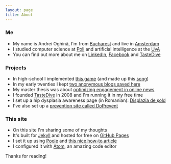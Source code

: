 ```yaml
---
layout: page
title: About
---
```


### Me

* My name is Andrei Oghină, I'm from [Bucharest](https://www.facebook.com/BucurestiOptimist/) and live in [Amsterdam](https://www.facebook.com/iamsterdam/)
* I studied computer science at [Poli](http://acs.pub.ro/en/) and artificial intelligence at the [UvA](http://www.uva.nl)
* You can find out more about me on [LinkedIn](https://nl.linkedin.com/in/andreioghina), [Facebook](https://www.facebook.com/andrei.oghina) and [TasteDive](https://tastedive.com/andrei)

### Projects

* In high-school I implemented [this game](/public/static/tank-site/) (and made up this [song](/public/static/psychedelic-solo.wav))
* In my early twenties I kept [two anonymous blogs saved here](/public/static/harmony-within-chaos.pdf)
* My master thesis was about [optimizing engagement in online news](/public/static/optimizing-engagement-in-online-news.pdf)
* I founded [TasteDive](http://tastedive.com) in 2008 and I'm running it in my free time
* I set up a hip dysplasia awareness page (in Romanian): [Displazia de șold](http://displaziadesold.ro)
* I've also set up a [prevention site called DoPrevent](http://doprevent.com)

### This site

* On this site I'm sharing some of my thoughts
* It's built for [Jekyll](http://jekyllrb.com) and hosted for free on [GitHub Pages](https://pages.github.com)
* I set it up using [Poole](https://github.com/poole/poole) and [this nice how-to article](http://joshualande.com/jekyll-github-pages-poole)
* I configured it with [Atom](http://atom.io), an amazing code editor

Thanks for reading!
